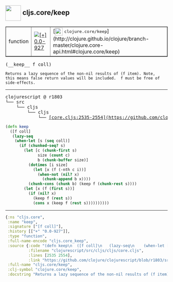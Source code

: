 ## <img width="48px" valign="middle" src="http://i.imgur.com/Hi20huC.png"> cljs.core/keep

 <table border="1">
<tr>
<td>function</td>
<td><a href="https://github.com/cljsinfo/api-refs/tree/0.0-927"><img valign="middle" alt="[+] 0.0-927" src="https://img.shields.io/badge/+-0.0--927-lightgrey.svg"></a> </td>
<td>
[<img height="24px" valign="middle" src="http://i.imgur.com/1GjPKvB.png"> <samp>clojure.core/keep</samp>](http://clojure.github.io/clojure/branch-master/clojure.core-api.html#clojure.core/keep)
</td>
</tr>
</table>

 <samp>
(__keep__ f coll)<br>
</samp>

```
Returns a lazy sequence of the non-nil results of (f item). Note,
this means false return values will be included.  f must be free of
side-effects.
```

---

 <pre>
clojurescript @ r1803
└── src
    └── cljs
        └── cljs
            └── <ins>[core.cljs:2535-2554](https://github.com/clojure/clojurescript/blob/r1803/src/cljs/cljs/core.cljs#L2535-L2554)</ins>
</pre>

```clj
(defn keep
  ([f coll]
   (lazy-seq
    (when-let [s (seq coll)]
      (if (chunked-seq? s)
        (let [c (chunk-first s)
              size (count c)
              b (chunk-buffer size)]
          (dotimes [i size]
            (let [x (f (-nth c i))]
              (when-not (nil? x)
                (chunk-append b x))))
          (chunk-cons (chunk b) (keep f (chunk-rest s))))
        (let [x (f (first s))]
          (if (nil? x)
            (keep f (rest s))
            (cons x (keep f (rest s))))))))))
```


---

```clj
{:ns "cljs.core",
 :name "keep",
 :signature ["[f coll]"],
 :history [["+" "0.0-927"]],
 :type "function",
 :full-name-encode "cljs.core_keep",
 :source {:code "(defn keep\n  ([f coll]\n   (lazy-seq\n    (when-let [s (seq coll)]\n      (if (chunked-seq? s)\n        (let [c (chunk-first s)\n              size (count c)\n              b (chunk-buffer size)]\n          (dotimes [i size]\n            (let [x (f (-nth c i))]\n              (when-not (nil? x)\n                (chunk-append b x))))\n          (chunk-cons (chunk b) (keep f (chunk-rest s))))\n        (let [x (f (first s))]\n          (if (nil? x)\n            (keep f (rest s))\n            (cons x (keep f (rest s))))))))))",
          :filename "clojurescript/src/cljs/cljs/core.cljs",
          :lines [2535 2554],
          :link "https://github.com/clojure/clojurescript/blob/r1803/src/cljs/cljs/core.cljs#L2535-L2554"},
 :full-name "cljs.core/keep",
 :clj-symbol "clojure.core/keep",
 :docstring "Returns a lazy sequence of the non-nil results of (f item). Note,\nthis means false return values will be included.  f must be free of\nside-effects."}

```
